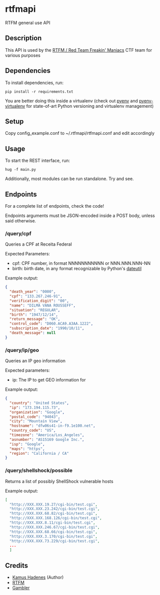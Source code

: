 # rtfmapi
RTFM general use API

## Description

This API is used by the [RTFM / Red Team Freakin' Maniacs](http://www.rtfm-ctf.org) CTF team for various purposes

## Dependencies

To install dependencies, run:

```
pip install -r requirements.txt
```

You are better doing this inside a virtualenv (check out [pyenv](https://github.com/yyuu/pyenv) and [pyenv-virtualenv](https://github.com/yyuu/pyenv-virtualenv) for state-of-art Python versioning and virtualenv management)

## Setup
Copy config_example.conf to ~/.rtfmapi/rtfmapi.conf and edit accordingly

## Usage
To start the REST interface, run:
```
hug -f main.py
```

Additionally, most modules can be run standalone. Try and see.

## Endpoints
For a complete list of endpoints, check the code!

Endpoints arguments must be JSON-encoded inside a POST body, unless said otherwise.

### /query/cpf

Queries a CPF at Receita Federal

Expected Parameters:

* cpf: CPF number, in format NNNNNNNNNNN or NNN.NNN.NNN-NN
* birth: birth date, in any format recognizable by Python's [dateutil](https://labix.org/python-dateutil)


Example output:

```json
{
  "death_year": "0000",
  "cpf": "133.267.246-91",
  "verification_digit": "00",
  "name": "DILMA VANA ROUSSEFF",
  "situation": "REGULAR",
  "birth": "1947/12/14",
  "return_message": "OK",
  "control_code": "D060.ACA9.A3AA.1222",
  "subscription_date": "1990/10/11",
  "death_message": null
}
```


### /query/ip/geo

Queries an IP geo information

Expected parameters:

* ip: The IP to get GEO information for

Example output:
```json
{
  "country": "United States",
  "ip": "173.194.115.73",
  "organization": "Google",
  "postal_code": "94043",
  "city": "Mountain View",
  "hostname": "dfw06s41-in-f9.1e100.net",
  "country_code": "US",
  "timezone": "America/Los_Angeles",
  "asnumber": "AS15169 Google Inc.",
  "isp": "Google",
  "maps": "https",
  "region": "California / CA"
}
```

### /query/shellshock/possible

Returns a list of possibly ShellShock vulnerable hosts

Example output:
```json
[
  "http://XXX.XXX.19.27/cgi-bin/test.cgi",
  "http://XXX.XXX.23.242/cgi-bin/test.cgi",
  "http://XXX.XXX.68.82/cgi-bin/test.cgi",
  "http://XXX.XXX.168.126/cgi-bin/test.cgi",
  "http://XXX.XXX.8.11/cgi-bin/test.cgi",
  "http://XXX.XXX.246.67/cgi-bin/test.cgi",
  "http://XXX.XXX.68.66/cgi-bin/test.cgi",
  "http://XXX.XXX.3.170/cgi-bin/test.cgi",
  "http://XXX.XXX.73.229/cgi-bin/test.cgi",
  ...
  ]
```

## Credits
- [Kamus Hadenes](https://github.com/kamushadenes) (Author)
- [RTFM](http://www.rtfm-ctf.org/)
- [Gambler](https://github.com/mthbernardes)
